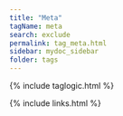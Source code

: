 ```yaml
---
title: "Meta"
tagName: meta
search: exclude
permalink: tag_meta.html
sidebar: mydoc_sidebar
folder: tags
---
```

{% include taglogic.html %}

{% include links.html %}
